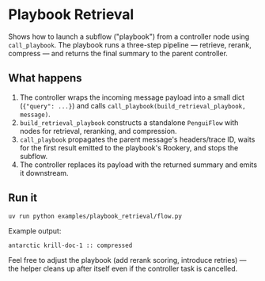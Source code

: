 # Playbook Retrieval

Shows how to launch a subflow ("playbook") from a controller node using `call_playbook`.
The playbook runs a three-step pipeline — retrieve, rerank, compress — and returns the
final summary to the parent controller.

## What happens

1. The controller wraps the incoming message payload into a small dict (`{"query": ...}`)
   and calls `call_playbook(build_retrieval_playbook, message)`.
2. `build_retrieval_playbook` constructs a standalone `PenguiFlow` with nodes for
   retrieval, reranking, and compression.
3. `call_playbook` propagates the parent message's headers/trace ID, waits for the first
   result emitted to the playbook's Rookery, and stops the subflow.
4. The controller replaces its payload with the returned summary and emits it downstream.

## Run it

```bash
uv run python examples/playbook_retrieval/flow.py
```

Example output:

```
antarctic krill-doc-1 :: compressed
```

Feel free to adjust the playbook (add rerank scoring, introduce retries) — the helper
cleans up after itself even if the controller task is cancelled.

